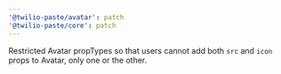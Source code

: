 ```yaml
---
'@twilio-paste/avatar': patch
'@twilio-paste/core': patch
---
```


Restricted Avatar propTypes so that users cannot add both `src` and `icon` props to Avatar, only one or the other.
